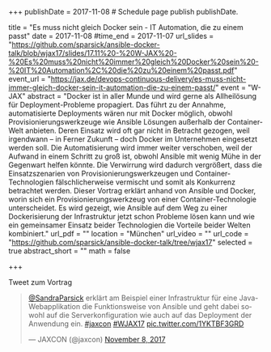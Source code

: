 +++
publishDate = 2017-11-08  # Schedule page publish publishDate.

title = "Es muss nicht gleich Docker sein - IT Automation, die zu einem passt"
date = 2017-11-08
#time_end = 2017-11-07
url_slides = "https://github.com/sparsick/ansible-docker-talk/blob/wjax17/slides/17.11%20-%20W-JAX%20-%20Es%20muss%20nicht%20immer%20gleich%20Docker%20sein%20-%20IT%20Automation%2C%20die%20zu%20einem%20passt.pdf"
event_url = "https://jax.de/devops-continuous-delivery/es-muss-nicht-immer-gleich-docker-sein-it-automation-die-zu-einem-passt/"
event = "W-JAX"
abstract = "Docker ist in aller Munde und wird gerne als Allheilösung für Deployment-Probleme propagiert. Das führt zu der Annahme, automatisierte Deployments wären nur mit Docker möglich, obwohl Provisionierungswerkzeuge wie Ansible Lösungen außerhalb der Container-Welt anbieten. Deren Einsatz wird oft gar nicht in Betracht gezogen, weil irgendwann – in Ferner Zukunft – doch Docker im Unternehmen eingesetzt werden soll. Die Automatisierung wird immer weiter verschoben, weil der Aufwand in einem Schritt zu groß ist, obwohl Ansible mit wenig Mühe in der Gegenwart helfen könnte. Die Verwirrung wird dadurch vergrößert, dass die Einsatzszenarien von Provisionierungswerkzeugen und Container-Technologien fälschlicherweise vermischt und somit als Konkurrenz betrachtet werden. Dieser Vortrag erklärt anhand von Ansible und Docker, worin sich ein Provisionierungswerkzeug von einer Container-Technologie unterscheidet. Es wird gezeigt, wie Ansible auf dem Weg zu einer Dockerisierung der Infrastruktur jetzt schon Probleme lösen kann und wie ein gemeinsamer Einsatz beider Technologien die Vorteile beider Welten kombiniert."
url_pdf = ""
location = "München"
url_video = ""
url_code = "https://github.com/sparsick/ansible-docker-talk/tree/wjax17"
selected = true
abstract_short = ""
math = false

+++

Tweet zum Vortrag

<blockquote class="twitter-tweet" data-partner="tweetdeck"><p lang="de" dir="ltr"><a href="https://twitter.com/SandraParsick?ref_src=twsrc%5Etfw">@SandraParsick</a> erklärt am Beispiel einer Infrastruktur für eine Java-Webapplikation die Funktionsweise von Ansible und geht dabei sowohl auf die Serverkonfiguration wie auch auf das Deployment der Anwendung ein. <a href="https://twitter.com/hashtag/jaxcon?src=hash&amp;ref_src=twsrc%5Etfw">#jaxcon</a> <a href="https://twitter.com/hashtag/WJAX17?src=hash&amp;ref_src=twsrc%5Etfw">#WJAX17</a> <a href="https://t.co/1YKTBF3GRD">pic.twitter.com/1YKTBF3GRD</a></p>&mdash; JAXCON (@jaxcon) <a href="https://twitter.com/jaxcon/status/928216009223409664?ref_src=twsrc%5Etfw">November 8, 2017</a></blockquote>
<script async src="https://platform.twitter.com/widgets.js" charset="utf-8"></script>
